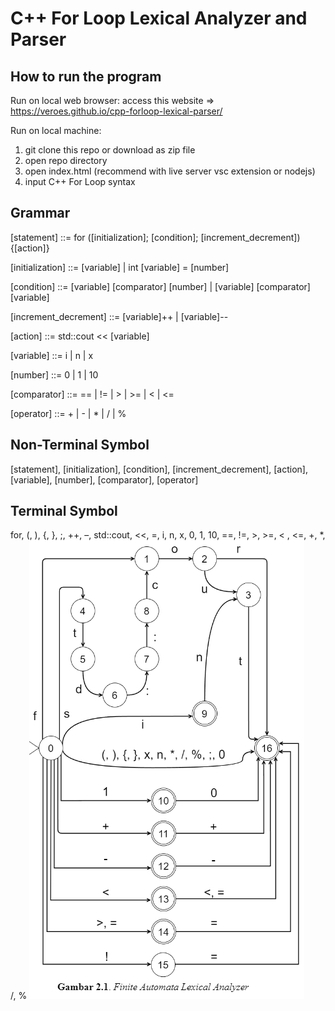 # C++ For Loop Lexical Analyzer and Parser

## How to run the program

Run on local web browser:
access this website => https://veroes.github.io/cpp-forloop-lexical-parser/

Run on local machine:

1. git clone this repo or download as zip file
2. open repo directory
3. open index.html (recommend with live server vsc extension or nodejs)
4. input C++ For Loop syntax

## Grammar

[statement] ::= for ([initialization]; [condition]; [increment_decrement]) {[action]}

[initialization] ::= [variable] | int [variable] = [number]

[condition] ::= [variable] [comparator] [number] | [variable] [comparator] [variable]

[increment_decrement] ::= [variable]++ | [variable]--

[action] ::= std::cout << [variable]

[variable] ::= i | n | x

[number] ::= 0 | 1 | 10

[comparator] ::= == | != | > | >= | < | <=

[operator] ::= + | - | \* | / | %

## Non-Terminal Symbol

[statement], [initialization], [condition], [increment_decrement],
[action], [variable], [number], [comparator], [operator]

## Terminal Symbol

for, (, ), {, }, ;, ++, –, std::cout, <<, =, i, n, x, 0, 1, 10, ==, !=, >, >=, < , <=, +, \*, /, %
![FA C++ For Loop](image.png)
